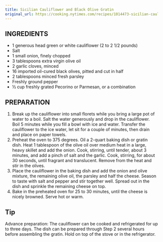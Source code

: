 ```yaml
---
title: Sicilian Cauliflower and Black Olive Gratin
original_url: https://cooking.nytimes.com/recipes/1014473-sicilian-cauliflower-and-black-olive-gratin
---
```


## INGREDIENTS

* 1 generous head green or white cauliflower (2 to 2 1/2 pounds)
* Salt
* 1 small onion, finely chopped
* 3 tablespoons extra virgin olive oil
* 2 garlic cloves, minced
* 16 imported oil-cured black olives, pitted and cut in half
* 2 tablespoons minced fresh parsley
* Freshly ground pepper
* ½ cup freshly grated Pecorino or Parmesan, or a combination

## PREPARATION
1. Break up the cauliflower into small florets while you bring a large pot of water to a boil. Salt the water generously and drop in the cauliflower. Boil 5 minutes while you fill a bowl with ice and water. Transfer the cauliflower to the ice water, let sit for a couple of minutes, then drain and place on paper towels.
1. Preheat the oven to 375 degrees. Oil a 2-quart baking dish or gratin dish. Heat 1 tablespoon of the olive oil over medium heat in a large, heavy skillet and add the onion. Cook, stirring, until tender, about 3 minutes, and add a pinch of salt and the garlic. Cook, stirring, for about 30 seconds, until fragrant and translucent. Remove from the heat and stir in the olives.
1. Place the cauliflower in the baking dish and add the onion and olive mixture, the remaining olive oil, the parsley and half the cheese. Season to taste with salt and pepper and stir together well. Spread out in the dish and sprinkle the remaining cheese on top.
1. Bake in the preheated oven for 25 to 30 minutes, until the cheese is nicely browned. Serve hot or warm.

## Tip

Advance preparation: The cauliflower can be cooked and refrigerated for up to three days. The dish can be prepared through Step 2 several hours before assembling the gratin. Hold on top of the stove or in the refrigerator.